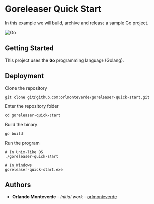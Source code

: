 # Goreleaser Quick Start

In this example we will build, archive and release a sample Go project.

![Go](https://img.shields.io/badge/Golang-1.13.4-blue.svg?logo=go&longCache=true&style=flat)

## Getting Started

This project uses the **Go** programming language (Golang).

## Deployment

Clone the repository
```
git clone git@github.com:orlmonteverde/goreleaser-quick-start.git
```
Enter the repository folder
```
cd goreleaser-quick-start
```
Build the binary
```
go build
```
Run the program
```
# In Unix-like OS
./goreleaser-quick-start

# In Windows
goreleaser-quick-start.exe
```

## Authors

* **Orlando Monteverde** - *Initial work* - [orlmonteverde](https://github.com/orlmonteverde)

